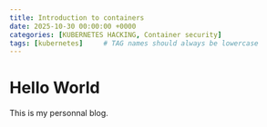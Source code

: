 ```yaml
---
title: Introduction to containers
date: 2025-10-30 00:00:00 +0000
categories: [KUBERNETES HACKING, Container security]
tags: [kubernetes]     # TAG names should always be lowercase
---
```


# Hello World

This is my personnal blog.